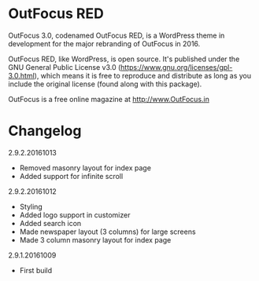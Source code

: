 OutFocus RED
===

OutFocus 3.0, codenamed OutFocus RED, is a WordPress theme in development for the major rebranding of OutFocus in 2016.

OutFocus RED, like WordPress, is open source. It's published under the GNU General Public License v3.0 (https://www.gnu.org/licenses/gpl-3.0.html), which means it is free to reproduce and distribute as long as you include the original license (found along with this package).

OutFocus is a free online magazine at http://www.OutFocus.in

Changelog
===

2.9.2.20161013
* Removed masonry layout for index page
* Added support for infinite scroll

2.9.2.20161012
* Styling
* Added logo support in customizer
* Added search icon
* Made newspaper layout (3 columns) for large screens
* Made 3 column masonry layout for index page

2.9.1.20161009
* First build
